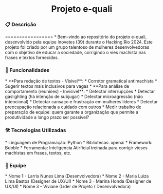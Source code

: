 <h1 align="center">Projeto e-quali</h1>

<h3>📋 Descrição</h3>
=================
<!--ts-->
   * Bem-vindo ao repositório do projeto e-quali, desenvolvido pela equipe Inovetes (39) durante o Hacking.Rio 2024. Este projeto foi criado por um grupo talentoso de mulheres desenvolvedoras com o objetivo de educar a sociedade, corrigindo o vies machista nas frases e textos fornecidos.
<!--te-->

<h3>🚀 Funcionalidades</h3>
<!--ts-->
   * **Para redação de textos - Visível**:
      * Corretor gramatical antimachista
      * Sugerir textos mais inclusivos para vagas
   * **Para análise de comportamento (reuniões) - Invisível**:
      * Detectar interrupções
      * Detectar gaslighting (há intenção de subjugar)
      * Detectar microagressão (não intencional)
      * Detectar cansaço e frustração em mulheres líderes
      * Detectar preocupação relacionada a cuidado com outros
      * Medir trabalho de preparação de equipe: quem garante a organização que permite a produtividade a longo prazo ser possível?
<!--te-->
  
<h3>🛠️ Tecnologias Utilizadas</h3>
<!--ts-->
   * Linguagem de Programação: Python
   * Bibliotecas: openai
   * Framework: Bubble
   * Ferramenta: Inteligencia Atirficial treinada para corrigir vieses machistas em frases, textos, etc.
<!--te-->

<h3>👥 Equipe</h3>
<!--ts-->
   * Nome 1 - Larris Nunes Lima (Desenvolvedora)
   * Nome 2 - Maria Luiza Lima Bastos (Designer de UX/UI)
   * Nome 3 - Marina Honda (Designer de UX/UI)
   * Nome 3 - Viviane (Líder de Projeto / Desenvolvedora)
<!--te-->




